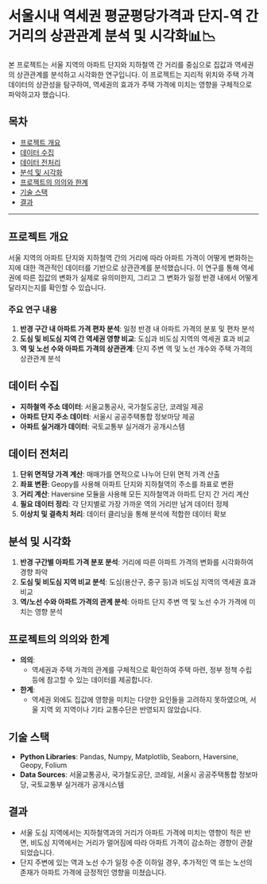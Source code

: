 # 서울시내 역세권 평균평당가격과 단지-역 간 거리의 상관관계 분석 및 시각화📊📉
본 프로젝트는 서울 지역의 아파트 단지와 지하철역 간 거리를 중심으로 집값과 역세권의 상관관계를 분석하고 시각화한 연구입니다. 
이 프로젝트는 지리적 위치와 주택 가격 데이터의 상관성을 탐구하여, 역세권의 효과가 주택 가격에 미치는 영향을 구체적으로 파악하고자 했습니다.

## 목차

- [프로젝트 개요](#프로젝트-개요)
- [데이터 수집](#데이터-수집)
- [데이터 전처리](#데이터-전처리)
- [분석 및 시각화](#분석-및-시각화)
- [프로젝트의 의의와 한계](#프로젝트의-의의와-한계)
- [기술 스택](#기술-스택)
- [결과](#결과)

---

## 프로젝트 개요

서울 지역의 아파트 단지와 지하철역 간의 거리에 따라 아파트 가격이 어떻게 변화하는지에 대한 객관적인 데이터를 기반으로 상관관계를 분석했습니다. 이 연구를 통해 역세권에 따른 집값의 변화가 실제로 유의미한지, 그리고 그 변화가 일정 반경 내에서 어떻게 달라지는지를 확인할 수 있습니다.

### 주요 연구 내용
1. **반경 구간 내 아파트 가격 편차 분석**: 일정 반경 내 아파트 가격의 분포 및 편차 분석
2. **도심 및 비도심 지역 간 역세권 영향 비교**: 도심과 비도심 지역의 역세권 효과 비교
3. **역 및 노선 수와 아파트 가격의 상관관계**: 단지 주변 역 및 노선 개수와 주택 가격의 상관관계 분석

## 데이터 수집

- **지하철역 주소 데이터**: 서울교통공사, 국가철도공단, 코레일 제공
- **아파트 단지 주소 데이터**: 서울시 공공주택통합 정보마당 제공
- **아파트 실거래가 데이터**: 국토교통부 실거래가 공개시스템

## 데이터 전처리

1. **단위 면적당 가격 계산**: 매매가를 면적으로 나누어 단위 면적 가격 산출
2. **좌표 변환**: Geopy를 사용해 아파트 단지와 지하철역의 주소를 좌표로 변환
3. **거리 계산**: Haversine 모듈을 사용해 모든 지하철역과 아파트 단지 간 거리 계산
4. **필요 데이터 정리**: 각 단지별로 가장 가까운 역의 거리만 남겨 데이터 정제
5. **이상치 및 결측치 처리**: 데이터 클리닝을 통해 분석에 적합한 데이터 확보

## 분석 및 시각화

1. **반경 구간별 아파트 가격 분포 분석**: 거리에 따른 아파트 가격의 변화를 시각화하여 경향 파악
2. **도심 및 비도심 지역 비교 분석**: 도심(용산구, 중구 등)과 비도심 지역의 역세권 효과 비교
3. **역/노선 수와 아파트 가격의 관계 분석**: 아파트 단지 주변 역 및 노선 수가 가격에 미치는 영향 분석

## 프로젝트의 의의와 한계

- **의의**:
  - 역세권과 주택 가격의 관계를 구체적으로 확인하여 주택 마련, 정부 정책 수립 등에 참고할 수 있는 데이터를 제공합니다.
- **한계**:
  - 역세권 외에도 집값에 영향을 미치는 다양한 요인들을 고려하지 못하였으며, 서울 지역 외 지역이나 기타 교통수단은 반영되지 않았습니다.

## 기술 스택

- **Python Libraries**: Pandas, Numpy, Matplotlib, Seaborn, Haversine, Geopy, Folium
- **Data Sources**: 서울교통공사, 국가철도공단, 코레일, 서울시 공공주택통합 정보마당, 국토교통부 실거래가 공개시스템

## 결과

- 서울 도심 지역에서는 지하철역과의 거리가 아파트 가격에 미치는 영향이 적은 반면, 비도심 지역에서는 거리가 멀어짐에 따라 아파트 가격이 감소하는 경향이 관찰되었습니다.
- 단지 주변에 있는 역과 노선 수가 일정 수준 이하일 경우, 추가적인 역 또는 노선의 존재가 아파트 가격에 긍정적인 영향을 미쳤습니다.

